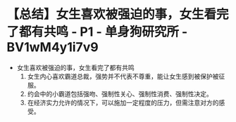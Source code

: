 # 【总结】女生喜欢被强迫的事，女生看完了都有共鸣 - P1 - 单身狗研究所 - BV1wM4y1i7v9

-   女生喜欢被强迫的事，女生看完了都有共鸣
    1.  女生内心喜欢霸道总裁，强势并不代表不尊重，能让女生感到被保护被征服。
    2.  约会中的小霸道包括强吻、强制性关心、强制性消费、强制性决定。
    3.  在经济实力允许的情况下，可以施加一定程度的压力，但需注意对方的感受。